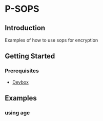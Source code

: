 # P-SOPS

## Introduction
Examples of how to use sops for encryption

## Getting Started

### Prerequisites
- [Devbox](https://github.com/jetpack-io/devbox)

## Examples
### using age
